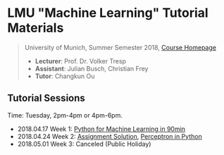 # LMU "Machine Learning" Tutorial Materials

>  University of Munich, Summer Semester 2018, [Course Homepage](http://www.dbs.ifi.lmu.de/cms/studium_lehre/lehre_master/ml18/index.html)
>
> - **Lecturer**: Prof. Dr. Volker Tresp
> - **Assistant**: Julian Busch, Christian Frey
> - **Tutor**: Changkun Ou

## Tutorial Sessions

Time: Tuesday, 2pm-4pm or 4pm-6pm.

- 2018.04.17 Week 1: [Python for Machine Learning in 90min](./week1/py_intro_solution_by_ou.ipynb)
- 2018.04.24 Week 2: [Assignment Solution](./week2/assignment_answer.md), [Perceptron in Python](./week2/perceptron_solution_by_ou.ipynb)
- 2018.05.01 Week 3: Canceled (Public Holiday)

